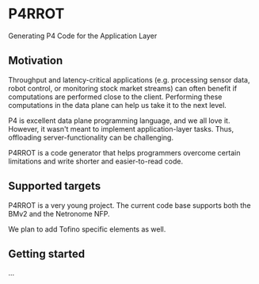 # P4RROT

Generating P4 Code for the Application Layer

## Motivation

Throughput and latency-critical applications (e.g. processing sensor data, robot control, or monitoring stock market streams) can often benefit if computations are performed close to the client. Performing these computations in the data plane can help us take it to the next level.

P4 is excellent data plane programming language, and we all love it. However, it wasn't meant to implement application-layer tasks. Thus, offloading server-functionality can be challenging.

P4RROT is a code generator that helps programmers overcome certain limitations and write shorter and easier-to-read code.

## Supported targets

P4RROT is a very young project. The current code base supports both the BMv2 and the Netronome NFP.

We plan to add Tofino specific elements as well.

## Getting started

...